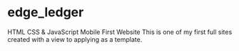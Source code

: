 # edge_ledger
HTML CSS &amp; JavaScript Mobile First Website 
This is one of my first full sites created with a view to applying as a template.
